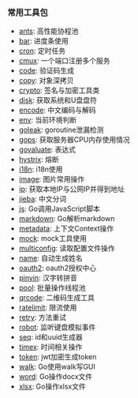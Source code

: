 ### 常用工具包

- [ants](ants): 高性能协程池
- [bar](bar): 进度条使用
- [cron](cron): 定时任务
- [cmux](cmux): 一个端口注册多个服务
- [code](code): 验证码生成
- [copy](copy): 对象深拷贝
- [crypto](crypto): 签名与加密工具类
- [disk](disk): 获取系统和U盘盘符
- [encode](encode): 中文编码与解码
- [env](env): 当前环境判断
- [goleak](goleak): goroutine泄漏检测
- [gops](gops): 获取服务器CPU内存使用情况
- [govaluate](govaluate): 表达式
- [hystrix](hystrix): 熔断
- [i18n](i18n): i18n使用
- [image](images): 图片常用操作
- [ip](ip): 获取本地IP与公网IP并得到地址
- [jieba](jieba): 中文分词
- [js](js): Go调用JavaScript脚本
- [markdown](markdown): Go解析markdown
- [metadata](metadata): 上下文Context操作
- [mock](mock): mock工具使用
- [multiconfig](multiconfig): 读取配置文件操作
- [name](name): 自动生成姓名
- [oauth2](oauth2): oauth2授权中心
- [pinyin](pinyin): 汉字转拼音
- [pool](pool): 批量操作线程池
- [qrcode](qrcode): 二维码生成工具
- [ratelimit](ratelimit):  限流使用
- [retry](retry):  方法重试
- [robot](robot): 监听键盘模拟事件
- [seq](seq): id和uuid生成器
- [timex](timex): 时间相关操作
- [token](token): jwt加密生成token
- [walk](walk): Go使用walk写GUI
- [word](word): Go操作docx文件
- [xlsx](xlsx): Go操作xlsx文件






